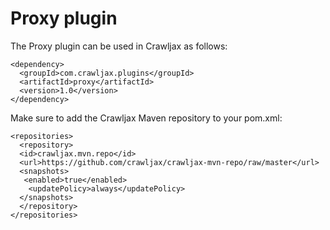 Proxy plugin
============

The Proxy plugin can be used in Crawljax as follows:

    <dependency>
      <groupId>com.crawljax.plugins</groupId>
      <artifactId>proxy</artifactId>
      <version>1.0</version>
    </dependency>

Make sure to add the Crawljax Maven repository to your pom.xml:

    <repositories>
      <repository>
      <id>crawljax.mvn.repo</id>
      <url>https://github.com/crawljax/crawljax-mvn-repo/raw/master</url>
      <snapshots>
       <enabled>true</enabled>
        <updatePolicy>always</updatePolicy>
      </snapshots>
      </repository>
    </repositories>
